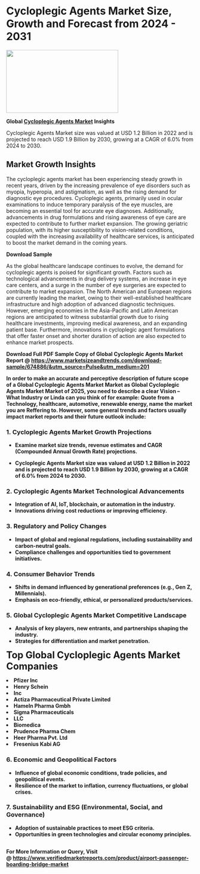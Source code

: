 <H1>Cycloplegic Agents Market Size, Growth and Forecast from 2024 - 2031</H1><img class="aligncenter size-medium wp-image-584254" src="https://thirdeyenews.in/wp-content/uploads/2024/09/Global-Market-Research-300x168.jpeg" alt="" width="300" height="168" /><p><strong>Global&nbsp;<a href="https://www.marketsizeandtrends.com/download-sample/674886/&amp;utm_source=Pulse&amp;utm_medium=201">Cycloplegic Agents Market</a> Insights</strong></p><p>Cycloplegic Agents Market size was valued at USD 1.2 Billion in 2022 and is projected to reach USD 1.9 Billion by 2030, growing at a CAGR of 6.0% from 2024 to 2030.</p><p><h2>Market Growth Insights</h2> <p>The cycloplegic agents market has been experiencing steady growth in recent years, driven by the increasing prevalence of eye disorders such as myopia, hyperopia, and astigmatism, as well as the rising demand for diagnostic eye procedures. Cycloplegic agents, primarily used in ocular examinations to induce temporary paralysis of the eye muscles, are becoming an essential tool for accurate eye diagnoses. Additionally, advancements in drug formulations and rising awareness of eye care are expected to contribute to further market expansion. The growing geriatric population, with its higher susceptibility to vision-related conditions, coupled with the increasing availability of healthcare services, is anticipated to boost the market demand in the coming years.</p> <p><strong>Download Sample</strong></p> <p>As the global healthcare landscape continues to evolve, the demand for cycloplegic agents is poised for significant growth. Factors such as technological advancements in drug delivery systems, an increase in eye care centers, and a surge in the number of eye surgeries are expected to contribute to market expansion. The North American and European regions are currently leading the market, owing to their well-established healthcare infrastructure and high adoption of advanced diagnostic techniques. However, emerging economies in the Asia-Pacific and Latin American regions are anticipated to witness substantial growth due to rising healthcare investments, improving medical awareness, and an expanding patient base. Furthermore, innovations in cycloplegic agent formulations that offer faster onset and shorter duration of action are also expected to enhance market prospects.</p> <p><strong></p><p><span class=""><strong>Download Full PDF Sample Copy of Global Cycloplegic Agents Market Report</strong> @ <a href="https://www.marketsizeandtrends.com/download-sample/674886/&amp;utm_source=Pulse&amp;utm_medium=201" target="_blank">https://www.marketsizeandtrends.com/download-sample/674886/&amp;utm_source=Pulse&amp;utm_medium=201</a></span></p><p>In order to make an accurate and perceptive description of future scope of a Global&nbsp;Cycloplegic Agents Market Market as Global&nbsp;Cycloplegic Agents Market Market of 2025, you need to describe a clear Vision &ndash; What Industry or Linda can you think of for example: Quote from a Technology, healthcare, automotive, renewable energy, name the market you are Reffering to. However, some general trends and factors usually impact market reports and their future outlook include:</p><h3>1.&nbsp;<strong>Cycloplegic Agents Market Growth Projections</strong></h3><ul><li>Examine market size trends, revenue estimates and CAGR (Compounded Annual Growth Rate) projections.</li><li><p>Cycloplegic Agents Market size was valued at USD 1.2 Billion in 2022 and is projected to reach USD 1.9 Billion by 2030, growing at a CAGR of 6.0% from 2024 to 2030.</p></li></ul><h3>2.&nbsp;<strong>Cycloplegic Agents Market Technological Advancements</strong></h3><ul><li>Integration of AI, IoT, blockchain, or automation in the industry.</li><li>Innovations driving cost reductions or improving efficiency.</li></ul><h3>3.&nbsp;<strong>Regulatory and Policy Changes</strong></h3><ul><li>Impact of global and regional regulations, including sustainability and carbon-neutral goals.</li><li>Compliance challenges and opportunities tied to government initiatives.</li></ul><h3>4.&nbsp;<strong>Consumer Behavior Trends</strong></h3><ul><li>Shifts in demand influenced by generational preferences (e.g., Gen Z, Millennials).</li><li>Emphasis on eco-friendly, ethical, or personalized products/services.</li></ul><h3>5.&nbsp;<strong>Global Cycloplegic Agents Market Competitive Landscape</strong></h3><ul><li>Analysis of key players, new entrants, and partnerships shaping the industry.</li><li>Strategies for differentiation and market penetration.</li></ul><p data-pm-slice="1 1 []"><span style="color: inherit; font-family: inherit; font-size: 25px;">Top Global Cycloplegic Agents Market Companies</span></p><div class="" data-test-id=""><p><li>Pfizer Inc</li><li> Henry Schein</li><li> Inc</li><li> Actiza Pharmaceutical Private Limited</li><li> Hameln Pharma Gmbh</li><li> Sigma Pharmaceuticals</li><li> LLC</li><li> Biomedica</li><li> Prudence Pharma Chem</li><li> Heer Pharma Pvt. Ltd</li><li> Fresenius Kabi AG</li></p></div><h3>6.&nbsp;<strong>Economic and Geopolitical Factors</strong></h3><ul><li>Influence of global economic conditions, trade policies, and geopolitical events.</li><li>Resilience of the market to inflation, currency fluctuations, or global crises.</li></ul><h3>7.&nbsp;<strong>Sustainability and ESG (Environmental, Social, and Governance)</strong></h3><ul><li>Adoption of sustainable practices to meet ESG criteria.</li><li>Opportunities in green technologies and circular economy principles.</li></ul><h2><strong style="font-size: 14px;">For More Information or Query, Visit @&nbsp;</strong><a style="background-color: #ffffff; font-size: 14px;" href="https://www.marketsizeandtrends.com/report/cycloplegic-agents-market/" target="_blank">https://www.verifiedmarketreports.com/product/airport-passenger-boarding-bridge-market</a></h2>
